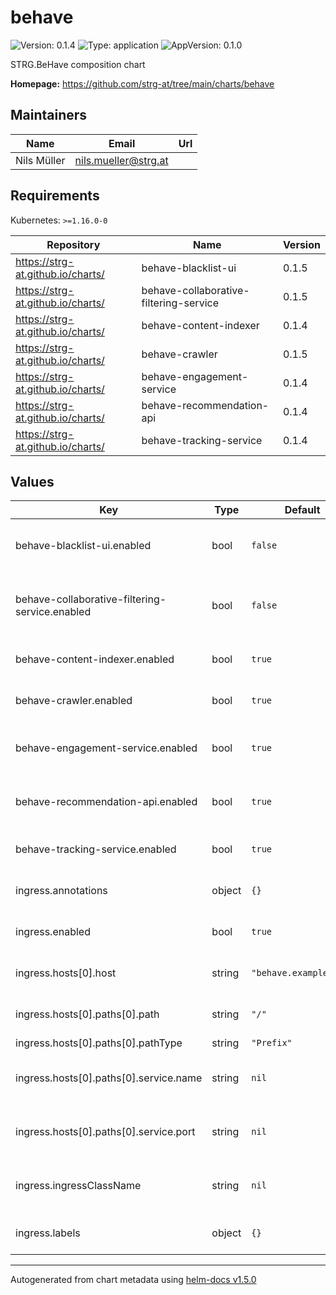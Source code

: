 # behave

![Version: 0.1.4](https://img.shields.io/badge/Version-0.1.4-informational?style=flat-square) ![Type: application](https://img.shields.io/badge/Type-application-informational?style=flat-square) ![AppVersion: 0.1.0](https://img.shields.io/badge/AppVersion-0.1.0-informational?style=flat-square)

STRG.BeHave composition chart

**Homepage:** <https://github.com/strg-at/tree/main/charts/behave>

## Maintainers

| Name | Email | Url |
| ---- | ------ | --- |
| Nils Müller | nils.mueller@strg.at |  |

## Requirements

Kubernetes: `>=1.16.0-0`

| Repository | Name | Version |
|------------|------|---------|
| https://strg-at.github.io/charts/ | behave-blacklist-ui | 0.1.5 |
| https://strg-at.github.io/charts/ | behave-collaborative-filtering-service | 0.1.5 |
| https://strg-at.github.io/charts/ | behave-content-indexer | 0.1.4 |
| https://strg-at.github.io/charts/ | behave-crawler | 0.1.5 |
| https://strg-at.github.io/charts/ | behave-engagement-service | 0.1.4 |
| https://strg-at.github.io/charts/ | behave-recommendation-api | 0.1.4 |
| https://strg-at.github.io/charts/ | behave-tracking-service | 0.1.4 |

## Values

| Key | Type | Default | Description |
|-----|------|---------|-------------|
| behave-blacklist-ui.enabled | bool | `false` | Enable the behave-blacklist-ui subchart |
| behave-collaborative-filtering-service.enabled | bool | `false` | Enable the behave-collaborative-filtering-service subchart |
| behave-content-indexer.enabled | bool | `true` | Enable the behave-content-indexer subchart |
| behave-crawler.enabled | bool | `true` | Enable the behave-crawler subchart |
| behave-engagement-service.enabled | bool | `true` | Enable the behave-engagement-service subchart |
| behave-recommendation-api.enabled | bool | `true` | Enable the behave-recommendation-api subchart |
| behave-tracking-service.enabled | bool | `true` | Enable the behave-tracking-service subchart |
| ingress.annotations | object | `{}` | Provide additional annotations which may be required. |
| ingress.enabled | bool | `true` | Enables or disables the ingress |
| ingress.hosts[0].host | string | `"behave.example.com"` | Host address. Helm template can be passed. |
| ingress.hosts[0].paths[0].path | string | `"/"` | Path. Helm template can be passed. |
| ingress.hosts[0].paths[0].pathType | string | `"Prefix"` | PathType. |
| ingress.hosts[0].paths[0].service.name | string | `nil` | Overrides the service name reference for this path |
| ingress.hosts[0].paths[0].service.port | string | `nil` | Overrides the service port reference for this path |
| ingress.ingressClassName | string | `nil` | Set the ingressClass that is used for this ingress. |
| ingress.labels | object | `{}` | Provide additional labels which may be required. |

----------------------------------------------
Autogenerated from chart metadata using [helm-docs v1.5.0](https://github.com/norwoodj/helm-docs/releases/v1.5.0)
